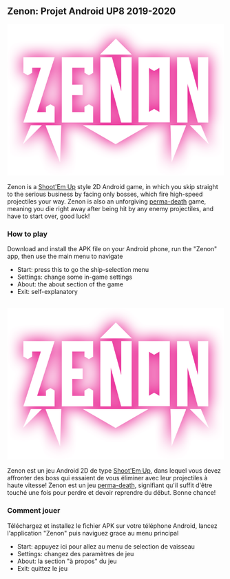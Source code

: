 ## Zenon: Projet Android UP8 2019-2020

![Zenon](https://github.com/Ziriben/Zenon/raw/master/Zenon.gmx/sprites/images/sprLogo_0.png)

Zenon is a [Shoot'Em Up](https://en.wikipedia.org/wiki/Shoot_%27em_up) style 2D Android game, in which you skip straight to the serious business by facing only bosses, which fire high-speed projectiles your way. Zenon is also an unforgiving [perma-death](https://en.wikipedia.org/wiki/Permadeath) game, meaning you die right away after being hit by any enemy projectiles, and have to start over, good luck! 


### How to play

Download and install the APK file on your Android phone, run the "Zenon" app, then use the main menu to navigate 

- Start: press this to go the ship-selection menu
- Settings: change some in-game settings
- About: the about section of the game
- Exit: self-explanatory

##
##
![Zenon](https://github.com/Ziriben/Zenon/raw/master/Zenon.gmx/sprites/images/sprLogo_0.png)

Zenon est un jeu Android 2D de type [Shoot'Em Up](https://fr.wikipedia.org/wiki/Shoot_%27em_up), dans lequel vous devez affronter des boss qui essaient de vous éliminer avec leur projectiles à haute vitesse! Zenon est un jeu [perma-death](https://fr.wikipedia.org/wiki/Mort_permanente), signifiant qu'il suffit d'être touché une fois pour perdre et devoir reprendre du début. Bonne chance!

### Comment jouer

Téléchargez et installez le fichier APK sur votre téléphone Android, lancez l'application "Zenon" puis naviguez grace au menu principal 

- Start: appuyez ici pour allez au menu de selection de vaisseau
- Settings: changez des paramètres de jeu
- About: la section "à propos" du jeu
- Exit: quittez le jeu 
